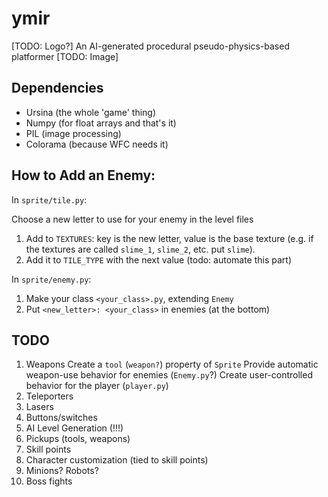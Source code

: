 # ymir
[TODO: Logo?]
An AI-generated procedural pseudo-physics-based platformer
[TODO: Image]

## Dependencies
- Ursina (the whole 'game' thing)
- Numpy (for float arrays and that's it)
- PIL (image processing)
- Colorama (because WFC needs it)

## How to Add an Enemy:

In `sprite/tile.py`: 

Choose a new letter to use for your enemy in the level files

1. Add to `TEXTURES`: key is the new letter, value is the base texture (e.g. if the textures are called `slime_1`, `slime_2`, etc. put `slime`).
2. Add it to `TILE_TYPE` with the next value (todo: automate this part)

In `sprite/enemy.py`:

1. Make your class `<your_class>.py`, extending `Enemy`
2. Put `<new_letter>: <your_class>` in enemies (at the bottom)

## TODO

1. Weapons
    Create a `tool` (`weapon?`) property of `Sprite`
    Provide automatic weapon-use behavior for enemies (`Enemy.py`?)
    Create user-controlled behavior for the player (`player.py`)
2. Teleporters
3. Lasers
4. Buttons/switches
5. AI Level Generation (!!!)
6. Pickups (tools, weapons)
7. Skill points
8. Character customization (tied to skill points)
9. Minions? Robots? 
10. Boss fights